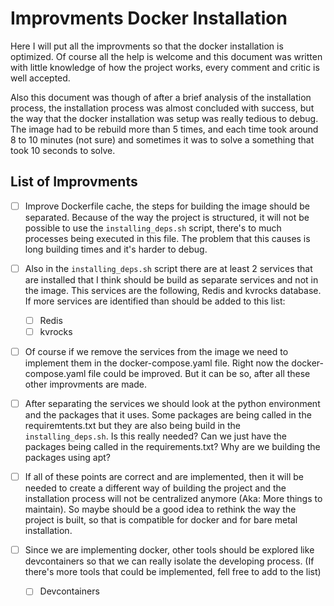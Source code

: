 # Improvments Docker Installation

Here I will put all the improvments so that the docker installation is optimized.
Of course all the help is welcome and this document was written with little 
knowledge of how the project works, every comment and critic is well accepted.

Also this document was though of after a brief analysis of the installation process, 
the installation process was almost concluded with success, but the way that the 
docker installation was setup was really tedious to debug. The image had to be 
rebuild more than 5 times, and each time took around 8 to 10 minutes (not sure) 
and sometimes it was to solve a something that took 10 seconds to solve.

## List of Improvments

- [ ] Improve Dockerfile cache, the steps for building the image should be 
separated. Because of the way the project is structured, it will not be possible 
to use the `installing_deps.sh` script, there's to much processes being executed 
in this file. The problem that this causes is long building times and it's harder 
to debug. 

- [ ] Also in the `installing_deps.sh` script there are at least 2 services that 
are installed that I think should be build as separate services and not in the 
image. This services are the following, Redis and kvrocks database. If more 
services are identified than should be added to this list:
    - [ ] Redis
    - [ ] kvrocks

- [ ] Of course if we remove the services from the image we need to implement them 
in the docker-compose.yaml file. Right now the docker-compose.yaml file could be 
improved. But it can be so, after all these other improvments are made.

- [ ] After separating the services we should look at the python environment and 
the packages that it uses. Some packages are being called in the requiremtents.txt 
but they are also being build in the `installing_deps.sh`. Is this really needed? 
Can we just have the packages being called in the requirements.txt? Why are we 
building the packages using apt?

- [ ] If all of these points are correct and are implemented, then it will be 
needed to create a different way of building the project and the installation 
process will not be centralized anymore (Aka: More things to maintain). So maybe 
should be a good idea to rethink the way the project is built, so that is compatible 
for docker and for bare metal installation.


- [ ] Since we are implementing docker, other tools should be explored like 
devcontainers so that we can really isolate the developing process. (If there's 
more tools that could be implemented, fell free to add to the list)
    - [ ] Devcontainers
